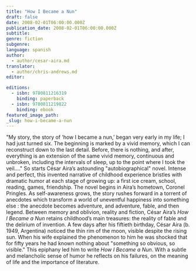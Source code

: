 ```yaml
---
title: "How I Became a Nun"
draft: false
date: 2008-02-01T06:00:00.000Z
publication_date: 2008-02-01T06:00:00.000Z
subtitle:
genre: fiction
subgenre:
language: spanish
author:
  - author/cesar-aira.md
translator:
  - author/chris-andrews.md
editor:

editions:
  - isbn: 9780811216319
    binding: paperback
  - isbn: 9780811219822
    binding: ebook
featured_image_path:
_slug: how-i-became-a-nun
---
```


"My story, the story of ’how I became a nun,’ began very early in my life; I had just turned six. The beginning is marked by a vivid memory, which I can reconstruct down to the last detail. Before, there is nothing, and after, everything is an extension of the same vivid memory, continuous and unbroken, including the intervals of sleep, up to the point where I took the veil...." So starts César Aira’s astounding "autobiographical" novel. Intense and perfect, this invented narrative of childhood experience bristles with dramatic humor at each stage of growing up: a first ice cream, school, reading, games, friendship. The novel begins in Aira’s hometown, Coronel Pringles. As self-awareness grows, the story rushes forward in a torrent of anecdotes which transform a world of uneventful happiness into something else : the anecdote becomes adventure, and adventure, fable, and then legend. Between memory and oblivion, reality and fiction, César Aira’s _How I Became a Nun_ retains childhood’s main treasures: the reality of fable and the delirium of invention. A few days after his fiftieth birthday, César Aira (b. 1949, Argentina) noticed the thin rim of the moon, visible despite the rising sun. When his wife explained the phenomenon to him he was shocked that for fifty years he had known nothing about "something so obvious, so visible." This epiphany led him to write _How I Became a Nun_. With a subtle and melancholic sense of humor he reflects on his failures, on the meaning of life and the importance of literature.

